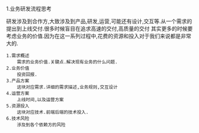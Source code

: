1.业务研发流程思考

研发涉及到合作方,大致涉及到产品,研发,运营,可能还有设计,交互等.从一个需求的提出到上线交付.很多时候盲目在追求高速的交付,高质量的交付
其实更多的时候要考虑业务的价值.因为在这一系列过程中,花费的资源和投入对于我们来说都是非常大的.

    1.需求概述
        需求的业务价值.关键点.解决现有业务的什么问题.
    2.业务价值
        投资回报.
    3.产品方案
        这块对应需求.详细的需求描述,业务规则,交互设计
    4.运营方案
        上线时间,以及运营方案
    5.资源投入
        这块对应技术.前端后端的技术投入.
    6.技术风险
        涉及到各个依赖方的风险
